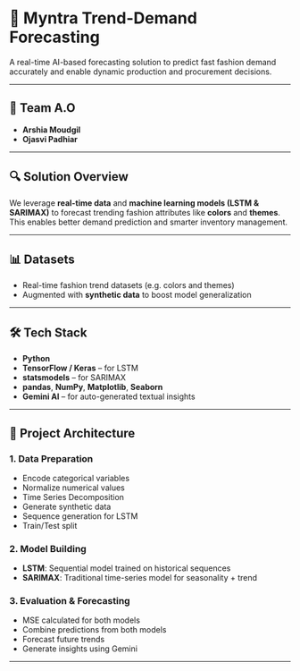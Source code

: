 # 🧠 Myntra Trend-Demand Forecasting

A real-time AI-based forecasting solution to predict fast fashion demand accurately and enable dynamic production and procurement decisions.

---
## 👥 Team A.O
- **Arshia Moudgil**   
- **Ojasvi Padhiar**

---

## 🔍 Solution Overview

We leverage **real-time data** and **machine learning models (LSTM & SARIMAX)** to forecast trending fashion attributes like **colors** and **themes**. This enables better demand prediction and smarter inventory management.

---

## 📊 Datasets

- Real-time fashion trend datasets (e.g. colors and themes)
- Augmented with **synthetic data** to boost model generalization

---
## 🛠️ Tech Stack

- **Python**
- **TensorFlow / Keras** – for LSTM
- **statsmodels** – for SARIMAX
- **pandas**, **NumPy**, **Matplotlib**, **Seaborn**
- **Gemini AI** – for auto-generated textual insights

---
## 🧱 Project Architecture

### 1. Data Preparation
- Encode categorical variables
- Normalize numerical values
- Time Series Decomposition
- Generate synthetic data
- Sequence generation for LSTM
- Train/Test split

### 2. Model Building
- **LSTM**: Sequential model trained on historical sequences
- **SARIMAX**: Traditional time-series model for seasonality + trend

### 3. Evaluation & Forecasting
- MSE calculated for both models
- Combine predictions from both models
- Forecast future trends
- Generate insights using Gemini

---
